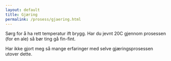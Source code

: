 ```yaml
---
layout: default
title: Gjæring
permalink: /prosess/gjaering.html
---
```

Sørg for å ha rett temperatur ift brygg. Har du jevnt 20C gjennom prosessen (for
en ale) så bør ting gå fin-fint.

Har ikke gjort meg så mange erfaringer med selve gjæringsprosessen utover dette.
